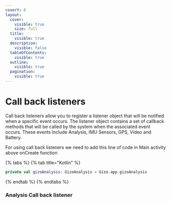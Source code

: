 ```yaml
---
coverY: 0
layout:
  cover:
    visible: true
    size: full
  title:
    visible: true
  description:
    visible: false
  tableOfContents:
    visible: true
  outline:
    visible: true
  pagination:
    visible: true
---
```


# Call back listeners

Call back listeners allow you to register a listener object that will be notified when a specific event occurs. The listener object contains a set of callback methods that will be called by the system when the associated event occurs. These events include Analysis, IMU Sensors, GPS, Video and Battery.

For using call back listeners we need to add this line of code in Main activity above onCreate function

{% tabs %}
{% tab title="Kotlin" %}
```kotlin
private val gizoAnalysis: GizoAnalysis = Gizo.app.gizoAnalysis
```
{% endtab %}
{% endtabs %}

### Analysis Call back listener

